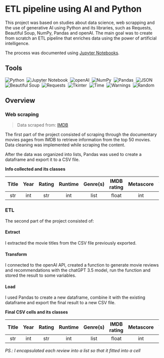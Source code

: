 # ETL pipeline using AI and Python

This project was based on studies about data science, web scrapping and the use of generative AI using Python and its libraries, such as Requests, Beautiful Soup, NumPy, Pandas and openAI. The main goal was to create from scratch an ETL pipeline that enriches data using the power of artificial intelligence.

The process was documented using [Jupyter Notebooks](https://docs.jupyter.org/en/latest/).

## Tools

![Python](https://img.shields.io/badge/Python-000?style=for-the-badge&logo=python&logoColor=30A3DC)&nbsp;
![Jupyter Notebook](https://img.shields.io/badge/Jupyter_Notebook-000?style=for-the-badge&logo=jupyter&logoColor=30A3DC)&nbsp;
![openAI](https://img.shields.io/badge/Open_AI-000?style=for-the-badge&logo=openai&logoColor=30A3DC)&nbsp;
![NumPy](https://img.shields.io/badge/NumPy-000?style=for-the-badge&logo=numpy&logoColor=30A3DC)&nbsp;
![Pandas](https://img.shields.io/badge/Pandas-000?style=for-the-badge&logo=pandas&logoColor=30A3DC)&nbsp;
![JSON](https://img.shields.io/badge/JSON-000?style=for-the-badge&logo=json&logoColor=30A3DC)&nbsp;
![Beautiful Soup](https://img.shields.io/badge/Beautiful_Soup-000?style=for-the-badge&logo=beautifulSoup&logoColor=30A3DC)&nbsp;
![Requests](https://img.shields.io/badge/Requests-000?style=for-the-badge&logo=requests&logoColor=30A3DC)&nbsp;
![Tkinter](https://img.shields.io/badge/Tkinter-000?style=for-the-badge&logo=tkinter&logoColor=30A3DC)&nbsp;
![Time](https://img.shields.io/badge/Time-000?style=for-the-badge&logo=time&logoColor=30A3DC)&nbsp;
![Warnings](https://img.shields.io/badge/Warnings-000?style=for-the-badge&logo=warnings&logoColor=30A3DC)&nbsp;
![Random](https://img.shields.io/badge/Random-000?style=for-the-badge&logo=random&logoColor=30A3DC)&nbsp;

## Overview

### Web scraping

> Data scraped from: [IMDB](https://imdb.com/)

The first part of the project consisted of scraping through the documentary movies pages from IMDB to retrieve information from the top 50 movies. Data cleaning was implemented while scraping the content.

After the data was organized into lists, Pandas was used to create a dataframe and export it to a CSV file.

**Info collected and its classes**

| Title | Year | Rating | Runtime | Genre(s) | IMDB rating | Metascore | Votes |Director(s) | Stars |
| :-------: | :-------: | :-------: | :-------: | :-------: | :-------: | :-------: | :-------: | :-------: | :-------: |
| str | int | str | int | list | float | int | int | str or list | list |

### ETL

The second part of the project consisted of:

#### Extract

I extracted the movie titles from the CSV file previously exported.

#### Transform

I connected to the openAI API, created a function to generate movie reviews and recommendations with the chatGPT 3.5 model, run the function and stored the result to some variables.

#### Load

I used Pandas to create a new dataframe, combine it with the existing dataframe and export the final result to a new CSV file.

**Final CSV cells and its classes**

| Title | Year | Rating | Runtime | Genre(s) | IMDB rating | Metascore | Votes |Director(s) | Stars | Review | Recommendations
| :-------: | :-------: | :-------: | :-------: | :-------: | :-------: | :-------: | :-------: | :-------: | :-------: | :-------: | :-------: |
| str | int | str | int | list | float | int | int | str or list | list | list | list |

*PS.: I encapsulated each review into a list so that it fitted into a cell*
